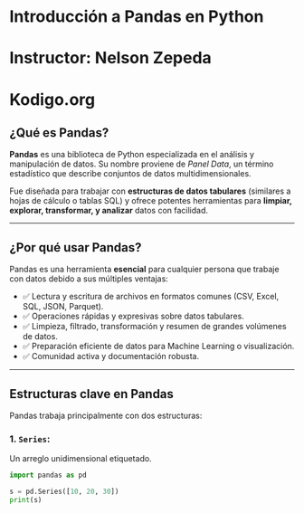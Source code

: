 # Introducción a Pandas en Python
# Instructor: Nelson Zepeda
# Kodigo.org

## ¿Qué es Pandas?

**Pandas** es una biblioteca de Python especializada en el análisis y manipulación de datos. Su nombre proviene de *Panel Data*, un término estadístico que describe conjuntos de datos multidimensionales.

Fue diseñada para trabajar con **estructuras de datos tabulares** (similares a hojas de cálculo o tablas SQL) y ofrece potentes herramientas para **limpiar, explorar, transformar, y analizar** datos con facilidad.

---

## ¿Por qué usar Pandas?

Pandas es una herramienta **esencial** para cualquier persona que trabaje con datos debido a sus múltiples ventajas:

- ✅ Lectura y escritura de archivos en formatos comunes (CSV, Excel, SQL, JSON, Parquet).
- ✅ Operaciones rápidas y expresivas sobre datos tabulares.
- ✅ Limpieza, filtrado, transformación y resumen de grandes volúmenes de datos.
- ✅ Preparación eficiente de datos para Machine Learning o visualización.
- ✅ Comunidad activa y documentación robusta.

---

## Estructuras clave en Pandas

Pandas trabaja principalmente con dos estructuras:

### 1. `Series`:  
Un arreglo unidimensional etiquetado.

```python
import pandas as pd

s = pd.Series([10, 20, 30])
print(s)
